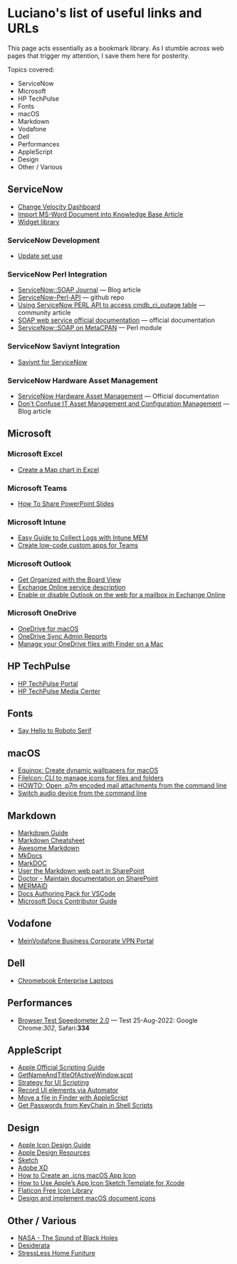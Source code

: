 # Luciano's list of useful links and URLs

This page acts essentially as a bookmark library.  As I stumble across web pages that trigger my attention, I save them here for posterity.

Topics covered:

* ServiceNow
* Microsoft
* HP TechPulse
* Fonts
* macOS
* Markdown
* Vodafone
* Dell
* Performances
* AppleScript
* Design
* Other / Various

## ServiceNow

* [Change Velocity Dashboard](https://accoprod.service-now.com/$pa_dashboard.do?sysparm_dashboard=dfd7ec1149d35010f877ebaecda567c0&sysparm_tab=37d7ec5149d35010f877ebaecda5676e&sysparm_cancelable=true&sysparm_editable=false&sysparm_active_panel=false)
* [Import MS-Word Document into Knowledge Base Article](https://docs.servicenow.com/bundle/rome-servicenow-platform/page/product/knowledge-management/task/import-word-platform.html)
* [Widget library](https://docs.servicenow.com/bundle/sandiego-servicenow-platform/page/build/service-portal/concept/widget-showcase.html)

### ServiceNow Development

* [Update set use](https://docs.servicenow.com/bundle/rome-application-development/page/build/system-update-sets/concept/update-set-procedures.html)

### ServiceNow Perl Integration

* [ServiceNow::SOAP Journal](https://servicenowsoap.wordpress.com/category/perl/) &mdash; Blog article
* [ServiceNow-Perl-API](https://github.com/koukakaijin/ServiceNow-Perl-API) &mdash; github repo
* [Using ServiceNow PERL API to access cmdb_ci_outage table](https://community.servicenow.com/community?id=community_question&sys_id=790287e9db98dbc01dcaf3231f96197c) &mdash; community article
* [SOAP web service official documentation](https://docs.servicenow.com/bundle/sandiego-application-development/page/integrate/inbound-rest/concept/c_RESTAPI.html) &mdash; official documentation
* [ServiceNow::SOAP on MetaCPAN](https://metacpan.org/pod/ServiceNow::SOAP) &mdash; Perl module

### ServiceNow Saviynt Integration

* [Saviynt for ServiceNow](https://saviynt.com/integrations/servicenow/)

### ServiceNow Hardware Asset Management

* [ServiceNow Hardware Asset Management](https://docs.servicenow.com/bundle/sandiego-it-asset-management/page/product/hardware-asset-management/reference/ham-landing-page.html) &mdash; Official documentation
* [Don't Confuse IT Asset Management and Configuration Management](https://www.provance.com/blog/dont-confuse-it-asset-management-and-configuration-management-ever/) &mdash; Blog article

## Microsoft

### Microsoft Excel

* [Create a Map chart in Excel](https://support.microsoft.com/en-us/office/create-a-map-chart-in-excel-f2cfed55-d622-42cd-8ec9-ec8a358b593b)

### Microsoft Teams

* [How To Share PowerPoint Slides](https://support.microsoft.com/en-us/office/share-powerpoint-slides-in-a-teams-meeting-fc5a5394-2159-419c-bc59-1f64c1f4e470)

### Microsoft Intune

* [Easy Guide to Collect Logs with Intune MEM](https://www.prajwaldesai.com/collect-logs-with-intune/#:~:text=Select%20the%20Windows%2010%20Device,Windows%2010%2FWindows%2011%20device.)
* [Create low-code custom apps for Teams](https://docs.microsoft.com/en-us/microsoftteams/platform/samples/teams-low-code-solutions)

### Microsoft Outlook

* [Get Organized with the Board View](https://support.microsoft.com/en-us/office/organize-things-your-way-with-the-calendar-board-view-611ef33f-7a13-4631-a597-b5657cc19085)
* [Exchange Online service description](https://docs.microsoft.com/en-us/office365/servicedescriptions/exchange-online-service-description/exchange-online-service-description#feature-availability-across-exchange-online-standalone-plans)
* [Enable or disable Outlook on the web for a mailbox in Exchange Online](https://docs.microsoft.com/en-us/exchange/recipients-in-exchange-online/manage-user-mailboxes/enable-or-disable-outlook-web-app)

### Microsoft OneDrive

* [OneDrive for macOS](https://techcommunity.microsoft.com/t5/microsoft-onedrive-blog/microsoft-works-to-ensure-a-great-onedrive-experience-on-apple/ba-p/2400803)
* [OneDrive Sync Admin Reports](https://techcommunity.microsoft.com/t5/microsoft-onedrive-blog/announcing-public-preview-of-onedrive-sync-admin-reports/ba-p/2303407)
* [Manage your OneDrive files with Finder on a Mac](https://www.umb.edu/it/admin_systems/onedrive/finder)

## HP TechPulse

* [HP TechPulse Portal](https://www.hpdaas.com/)
* [HP TechPulse Media Center](https://hp.service-now.com/techpulse_kb?id=kb_article&sysparm_article=KB0012640)

## Fonts

* [Say Hello to Roboto Serif](https://material.io/blog/roboto-serif)

## macOS

* [Equinox: Create dynamic wallpapers for macOS](https://github.com/rlxone/Equinox)
* [FileIcon: CLI to manage icons for files and folders](https://github.com/mklement0/fileicon)
* [HOWTO: Open .p7m encoded mail attachments from the command line](https://andrea.brancatelli.it/tag/p7m/)
* [Switch audio device from the command line](https://github.com/deweller/switchaudio-osx)

## Markdown

* [Markdown Guide](https://www.markdownguide.org/getting-started/)
* [Markdown Cheatsheet](https://github.com/adam-p/markdown-here/wiki/Markdown-Cheatsheet)
* [Awesome Markdown](https://github.com/mundimark/awesome-markdown)
* [MkDocs](https://www.mkdocs.org)
* [MarkDOC](https://markdoc.io)
* [User the Markdown web part in SharePoint](https://support.microsoft.com/en-us/office/use-the-markdown-web-part-6d73c06d-2877-4bc9-988b-f2896016c50b)
* [Doctor - Maintain documentation on SharePoint](https://github.com/estruyf/doctor)
* [MERMAID](https://mermaid-js.github.io/mermaid/#/README)
* [Docs Authoring Pack for VSCode](https://docs.microsoft.com/en-us/contribute/how-to-write-docs-auth-pack)
* [Microsoft Docs Contributor Guide](https://docs.microsoft.com/en-us/contribute/)

## Vodafone

* [MeinVodafone Business Corporate VPN Portal](https://www.vodafone.de/business/services/cvpn/login)

## Dell

* [Chromebook Enterprise Laptops](https://www.dell.com/de-de/shop/dell-notebooks/sf/latitude-chromebook-enterprise#models-module)

## Performances

* [Browser Test Speedometer 2.0](https://browserbench.org/Speedometer2.0/) &mdash; Test 25-Aug-2022: Google Chrome:*302*, Safari:**334**

## AppleScript

* [Apple Official Scripting Guide](https://developer.apple.com/library/archive/documentation/LanguagesUtilities/Conceptual/MacAutomationScriptingGuide/index.html#//apple_ref/doc/uid/TP40016239-CH56-SW1)
* [GetNameAndTitleOfActiveWindow.scpt](https://gist.github.com/timpulver/4753750)
* [Strategy for UI Scripting](http://n8henrie.com/2013/03/a-strategy-for-ui-scripting-in-applescript/)
* [Record UI elements via Automator](https://stackoverflow.com/questions/3542826/applescript-editor-record-doesnt-work/18752770#18752770)
* [Move a file in Finder with AppleScript](https://stackoverflow.com/questions/14058061/move-a-file-in-finder-with-applescript)
* [Get Passwords from KeyChain in Shell Scripts](https://scriptingosx.com/2021/04/get-password-from-keychain-in-shell-scripts/)

## Design

* [Apple Icon Design Guide](https://developer.apple.com/design/human-interface-guidelines/foundations/app-icons/)
* [Apple Design Resources](https://developer.apple.com/design/resources/)
* [Sketch](https://www.sketch.com)
* [Adobe XD](https://www.adobe.com/products/xd.html)
* [How to Create an .icns macOS App Icon](https://gist.github.com/jamieweavis/b4c394607641e1280d447deed5fc85fc)
* [How to Use Apple’s App Icon Sketch Template for Xcode](https://medium.com/kennethlng/how-to-use-apples-app-icon-sketch-template-for-xcode-2a4458c75ac1)
* [Flaticon Free Icon Library](https://www.flaticon.com)
* [Design and implement macOS document icons](https://developer.apple.com/news/?id=5i6jlf4d)

## Other / Various

* [NASA - The Sound of Black Holes](https://www.nasa.gov/mission_pages/chandra/news/new-nasa-black-hole-sonifications-with-a-remix.html)
* [Desiderata](https://desiderata.com/desiderata.html)
* [StressLess Home Funiture](https://www.stressless.com/)
